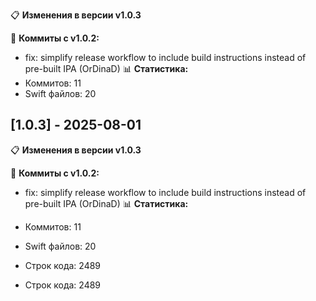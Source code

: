 📋 **Изменения в версии v1.0.3**

🔄 **Коммиты с v1.0.2:**
- fix: simplify release workflow to include build instructions instead of pre-built IPA (OrDinaD)
📊 **Статистика:**
- Коммитов: 11
- Swift файлов:       20
## [1.0.3] - 2025-08-01

📋 **Изменения в версии v1.0.3**

🔄 **Коммиты с v1.0.2:**
- fix: simplify release workflow to include build instructions instead of pre-built IPA (OrDinaD)
📊 **Статистика:**
- Коммитов: 11
- Swift файлов:       20
- Строк кода: 2489

- Строк кода: 2489
